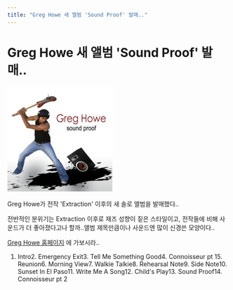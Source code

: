 ```yaml
---
title: "Greg Howe 새 앨범 'Sound Proof' 발매.."
---
```

# Greg Howe 새 앨범 'Sound Proof' 발매..

![image](/assets/images/0b41c7313f496eb1648c1373b41a84e5.jpg)

Greg Howe가 전작 'Extraction' 이후의 새 솔로 앨범을 발매했다..

전반적인 분위기는 Extraction 이후로 재즈 성향이 짙은 스타일이고, 전작들에 비해 사운드가 더 좋아졌다고나 할까..앨범 제목만큼이나 사운드엔 많이 신경쓴 모양이다..

[Greg Howe 홈페이지](http://www.greghowe.com)
에 가보시라..

1. Intro2. Emergency Exit3. Tell Me Something Good4. Connoisseur pt 15. Reunion6. Morning View7. Walkie Talkie8. Rehearsal Note9. Side Note10. Sunset In El Paso11. Write Me A Song12. Child's Play13. Sound Proof14. Connoisseur pt 2


